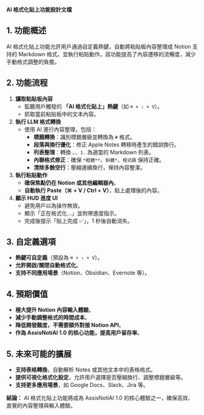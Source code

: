 **AI 格式化貼上功能設計文檔**

## **1. 功能概述**

AI 格式化貼上功能允許用戶通過自定義熱鍵，自動將粘貼板內容整理成 Notion 支持的 Markdown 格式，並執行粘貼動作。該功能提高了內容遷移的流暢度，減少手動格式調整的負擔。

## **2. 功能流程**

1. **讀取粘貼板內容**
    - 監聽用戶觸發的 **「AI 格式化貼上」熱鍵**（如 `⌘ + ⇧ + V`）。
    - 抓取當前粘貼板中的文本內容。
2. **執行 LLM 格式轉換**
    - 使用 AI 進行內容整理，包括：
        - **標題轉換**：識別標題層級並轉換為 `#` 格式。
        - **段落與換行優化**：修正 Apple Notes 轉移時產生的錯誤換行。
        - **列表整理**：轉換 、、`1.` 為適當的 Markdown 列表。
        - **內聯格式修正**：確保 `*粗體**`、`斜體*`、``程式碼`` 保持正確。
        - **清除多餘空行**：壓縮連續換行，保持內容整潔。
3. **執行粘貼動作**
    - **確保焦點仍在 Notion 或其他編輯器內**。
    - **自動執行 Paste（⌘ + V / Ctrl + V）**，貼上處理後的內容。
4. **顯示 HUD 進度 UI**
    - 避免用戶以為操作無效。
    - 顯示「正在格式化...」並附帶進度指示。
    - 完成後提示「貼上完成 ✅」，1 秒後自動消失。

## **3. 自定義選項**

- **熱鍵可自定義**（預設為 `⌘ + ⇧ + V`）。
- **允許開啟/關閉自動格式化**。
- **支持不同應用場景**（Notion、Obsidian、Evernote 等）。

## **4. 預期價值**

- **極大提升 Notion 內容輸入體驗**。
- **減少手動調整格式的時間成本**。
- **降低開發難度，不需要額外對接 Notion API**。
- **作為 AssisNotiAI 1.0 的核心功能，提高用戶留存率**。

## **5. 未來可能的擴展**

- **支持表格轉換**，自動解析 Notes 或其他文本中的表格格式。
- **提供可視化格式化設定**，允許用戶選擇是否壓縮換行、調整標題層級等。
- **支持更多應用場景**，如 Google Docs、Slack、Jira 等。

**結論：** AI 格式化貼上功能將成為 AssisNotiAI 1.0 的核心體驗之一，確保高效、直覺的內容整理與輸入體驗。